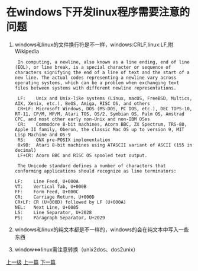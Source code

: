 # 在windows下开发linux程序需要注意的问题
1. windows和linux的文件换行符是不一样，windows:CRLF,linux:LF,附Wikipedia

        In computing, a newline, also known as a line ending, end of line (EOL), or line break, is a special character or sequence of characters signifying the end of a line of text and the start of a new line. The actual codes representing a newline vary across operating systems, which can be a problem when exchanging text files between systems with different newline representations.

        LF:    Unix and Unix-like systems (Linux, macOS, FreeBSD, Multics, AIX, Xenix, etc.), BeOS, Amiga, RISC OS, and others
        CR+LF: Microsoft Windows, DOS (MS-DOS, PC DOS, etc.), DEC TOPS-10, RT-11, CP/M, MP/M, Atari TOS, OS/2, Symbian OS, Palm OS, Amstrad CPC, and most other early non-Unix and non-IBM OSes
        CR:    Commodore 8-bit machines, Acorn BBC, ZX Spectrum, TRS-80, Apple II family, Oberon, the classic Mac OS up to version 9, MIT Lisp Machine and OS-9
        RS:    QNX pre-POSIX implementation
        0x9B:  Atari 8-bit machines using ATASCII variant of ASCII (155 in decimal)
        LF+CR: Acorn BBC and RISC OS spooled text output.

        The Unicode standard defines a number of characters that conforming applications should recognize as line terminators:

       LF:    Line Feed, U+000A
       VT:    Vertical Tab, U+000B
       FF:    Form Feed, U+000C
       CR:    Carriage Return, U+000D
       CR+LF: CR (U+000D) followed by LF (U+000A)
       NEL:   Next Line, U+0085
       LS:    Line Separator, U+2028
       PS:    Paragraph Separator, U+2029
2. windows和linux的纯文本都是不一样的，windows的会在纯文本中写入一些东西
3. window<=>linux需注意转换（unix2dos、dos2unix）





















































[上一级](base.md)
[上一篇](vmvare_windows.md)
[下一篇](zerobrane_VisualStudio_debug_linux.md)
